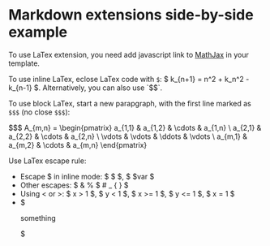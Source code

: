 ﻿Markdown extensions side-by-side example
===================

To use LaTex extension, you need add javascript
link to [MathJax](http://www.mathjax.org/) in
your template.

To use inline LaTex, eclose LaTex code with `$`:
$ k_{n+1} = n^2 + k_n^2 - k_{n-1} $. Alternatively,
you can also use `$$`.

To use block LaTex, start a new parapgraph, with
the first line marked as `$$$` (no close `$$$`):

$$$
A_{m,n} =
 \begin{pmatrix}
  a_{1,1} & a_{1,2} & \cdots & a_{1,n} \\
  a_{2,1} & a_{2,2} & \cdots & a_{2,n} \\
  \vdots  & \vdots  & \ddots & \vdots  \\
  a_{m,1} & a_{m,2} & \cdots & a_{m,n}
 \end{pmatrix}

Use LaTex escape rule:

- Escape \$ in inline mode: $ \$ $, $ \$var $
- Other escapes: $ \& \% \$ \# \_ \{ \} $
- Using < or >: $ x > 1 $, $ y < 1 $, $ x >= 1 $,
  $ y <= 1 $, $ x = 1 $
- $ <p>something</p> $


